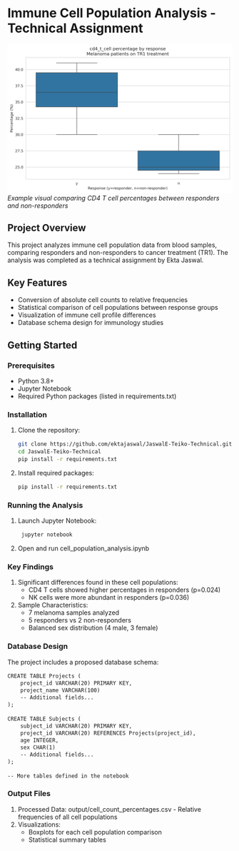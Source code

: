 # Immune Cell Population Analysis - Technical Assignment

![Immune Cell Visualization](cd4_t_cell_response_comparison.png)  
*Example visual comparing CD4 T cell percentages between responders and non-responders*

## Project Overview

This project analyzes immune cell population data from blood samples, comparing responders and non-responders to cancer treatment (TR1). The analysis was completed as a technical assignment by Ekta Jaswal.

## Key Features

- Conversion of absolute cell counts to relative frequencies
- Statistical comparison of cell populations between response groups
- Visualization of immune cell profile differences
- Database schema design for immunology studies


## Getting Started

### Prerequisites

- Python 3.8+
- Jupyter Notebook
- Required Python packages (listed in requirements.txt)

### Installation

1. Clone the repository:
   ```bash
   git clone https://github.com/ektajaswal/JaswalE-Teiko-Technical.git
   cd JaswalE-Teiko-Technical
   pip install -r requirements.txt

2. Install required packages:
   ```bash
   pip install -r requirements.txt

### Running the Analysis
1. Launch Jupyter Notebook:
   ```bash
    jupyter notebook
3. Open and run cell_population_analysis.ipynb

### Key Findings
1. Significant differences found in these cell populations:
    - CD4 T cells showed higher percentages in responders (p=0.024)
    - NK cells were more abundant in responders (p=0.036)
2. Sample Characteristics:
    - 7 melanoma samples analyzed
    - 5 responders vs 2 non-responders
    - Balanced sex distribution (4 male, 3 female)
### Database Design
The project includes a proposed database schema:
    
    CREATE TABLE Projects (
        project_id VARCHAR(20) PRIMARY KEY,
        project_name VARCHAR(100)
        -- Additional fields...
    );
    
    CREATE TABLE Subjects (
        subject_id VARCHAR(20) PRIMARY KEY,
        project_id VARCHAR(20) REFERENCES Projects(project_id),
        age INTEGER,
        sex CHAR(1)
        -- Additional fields...
    );
    
    -- More tables defined in the notebook
### Output Files
1. Processed Data:
    output/cell_count_percentages.csv - Relative frequencies of all cell populations
2. Visualizations:
    - Boxplots for each cell population comparison
    - Statistical summary tables









    
